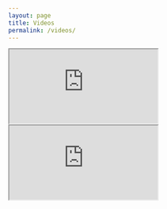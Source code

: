 ```yaml
---
layout: page
title: Videos
permalink: /videos/
---
```


<div class="container">
  <iframe class="responsive-iframe" src="https://www.youtube.com/embed/MfHQuWe_9dU"></iframe>
</div>
<div class="container">
  <iframe class="responsive-iframe" src="https://www.youtube.com/embed/sWlu2ses2Uo"></iframe>
</div>
